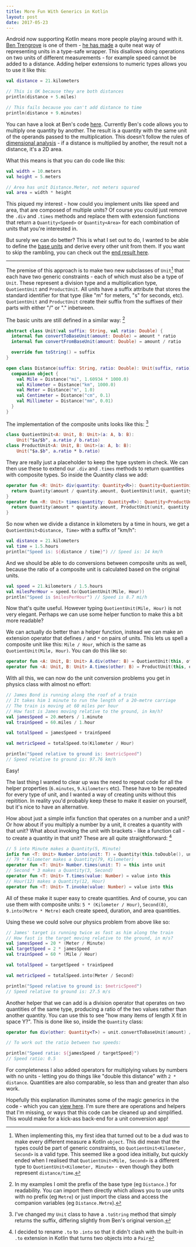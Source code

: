 ```yaml
---
title: More Fun With Generics in Kotlin
layout: post
date: 2017-05-23
---
```


Android now supporting Kotlin means more people playing around with it. [Ben Trengrove](https://bentrengrove.com) is one of them - [he has made](https://bentrengrove.com/blog/2017/5/21/fun-with-types-extensions-and-generics-in-kotlin) a quite neat way of representing units in a type-safe wrapper. This disallows doing operations on two units of different measurements - for example speed cannot be added to a distance. Adding helper extensions to numeric types allows you to use it like this:

```kotlin
val distance = 21.kilometers

// This is OK because they are both distances
println(distance + 5.miles)

// This fails because you can't add distance to time
println(distance + 9.minutes)
```

You can have a look at Ben's code [here](https://gist.github.com/bentrengrove/9759a3fbb564d62e1e63f417c58a3895). Currently Ben's code allows you to multiply one quantity by another. The result is a quantity with the same unit of the operands passed to the multiplication. This doesn't follow the rules of [dimensional analysis](https://en.wikipedia.org/wiki/Dimensional_analysis) - if a distance is multiplied by another, the result not a distance, it's a 2D area.

What this means is that you can do code like this:

```kotlin
val width = 10.meters
val height = 5.meters

// Area has unit Distance.Meter, not meters squared
val area = width * height
```

This piqued my interest - how could you implement units like speed and area, that are composed of multiple units? Of course you could just remove the `.div` and `.times` methods and replace them with extension functions that return a `Quantity<Speed>` or `Quantity<Area>` for each combination of units that you're interested in.

But surely we can do better? This is what I set out to do, I wanted to be able to define the [base units](https://en.wikipedia.org/wiki/SI_base_unit) and derive every other unit from them. If you want to skip the rambling, you can check out the [end result here](https://gist.github.com/willhbr/424f33324588107ee59d4b1ae929843d).

----

The premise of this approach is to make two new subclasses of `Unit`[^all-objects] that each have two generic constraints - each of which must also be a type of `Unit`. These represent a division type and a multiplication type, `QuotientUnit` and `ProductUnit`. All units have a suffix attribute that stores the standard identifier for that type (like "m" for meters, "s" for seconds, etc). `QuotientUnit` and `ProductUnit` create their suffix from the suffixes of their parts with either "/" or "." inbetween.

[^all-objects]: When implementing this, my first idea that turned out to be a dud was to make every different measure a Kotlin `object`. This did mean that the types could be part of generic constraints, so `QuotientUnit<Kilometer, Second>` is a valid type. This seemed like a good idea initially, but quickly ended when I realised that `QuotientUnit<Mile, Second>` is a different type to `QuotientUnit<Kilometer, Minute>` - even though they both represent `distance/time`.

The basic units are still defined in a similar way: [^no-prefix]

[^no-prefix]: In my examples I omit the prefix of the base type (eg `Distance.`) for readability. You can import them directly which allows you to use units with no prefix (eg `Metre`) or just import the class and access the companion variables (eg `Distance.Metre`).

```kotlin
abstract class Unit(val suffix: String, val ratio: Double) {
  internal fun convertToBaseUnit(amount: Double) = amount * ratio
  internal fun convertFromBaseUnit(amount: Double) = amount / ratio

  override fun toString() = suffix
}

open class Distance(suffix: String, ratio: Double): Unit(suffix, ratio) {
  companion object {
    val Mile = Distance("mi", 1.60934 * 1000.0)
    val Kilometer = Distance("km", 1000.0)
    val Meter = Distance("m", 1.0)
    val Centimeter = Distance("cm", 0.1)
    val Millimeter = Distance("mm", 0.01)
  }
}
```

The implementation of the composite units looks like this: [^Unit-toString]

[^Unit-toString]: I've changed my `Unit` class to have a `.toString` method that simply returns the suffix, differing slightly from Ben's original version.

```kotlin
class QuotientUnit<A: Unit, B: Unit>(a: A, b: B):
    Unit("$a/$b", a.ratio / b.ratio)
class ProductUnit<A: Unit, B: Unit>(a: A, b: B):
    Unit("$a.$b", a.ratio * b.ratio)
```

They are really just a placeholder to keep the type system in check. We can then use these to extend our `.div` and `.times` methods to return quantities with composite types. So inside the Quantity class we add:

```kotlin
operator fun <R: Unit> div(quantity: Quantity<R>): Quantity<QuotientUnit<T, R>> {
  return Quantity(amount / quantity.amount, QuotientUnit(unit, quantity.unit))
} 
operator fun <R: Unit> times(quantity: Quantity<R>): Quantity<ProductUnit<T, R>> {
  return Quantity(amount * quantity.amount, ProductUnit(unit, quantity.unit))
} 
```

So now when we divide a distance in kilometers by a time in hours, we get a `QuotientUnit<Distance, Time>` with a suffix of "km/h":

```kotlin
val distance = 21.kilometers
val time = 1.5.hours
println("Speed is: ${distance / time}") // Speed is: 14 km/h
```

And we should be able to do conversions between composite units as well, because the ratio of a composite unit is calculated based on the original units.

```kotlin
val speed = 21.kilometers / 1.5.hours
val milesPerHour = speed.to(QuotientUnit(Mile, Hour))
println("Speed is $milesPerHour") // Speed is 8.7 mi/h
```

Now that's quite useful. However typing `QuotientUnit(Mile, Hour)` is not very elegant. Perhaps we can use some helper function to make this a bit more readable?

We can actually do better than a helper function, instead we can make an extension operator that defines `/` and `*` on pairs of units. This lets us spell a composite unit like this: `Mile / Hour`, which is the same as `QuotientUnit(Mile, Hour)`. You can do this like so:

```kotlin
operator fun <A: Unit, B: Unit> A.div(other: B) = QuotientUnit(this, other)
operator fun <A: Unit, B: Unit> A.times(other: B) = ProductUnit(this, other)
```

With all this, we can now do the unit conversion problems you get in physics class with almost no effort:

```kotlin
// James Bond is running along the roof of a train
// It takes him 1 minute to run the length of a 20-metre carriage
// The train is moving at 60 miles per hour
// How fast is James moving relative to the ground, in km/h?
val jamesSpeed = 20.meters / 1.minute
val trainSpeed = 60.miles / 1.hour

val totalSpeed = jamesSpeed + trainSpeed

val metricSpeed = totalSpeed.to(Kilometer / Hour)

println("Speed relative to ground is: $metricSpeed")
// Speed relative to ground is: 97.76 km/h
```

Easy!

The last thing I wanted to clear up was the need to repeat code for all the helper properties (`6.minutes`, `9.kilometers` etc). These have to be repeated for every type of unit, and I wanted a way of creating units without this repitition. In reality you'd probably keep these to make it easier on yourself, but it's nice to have an alternative.

How about just a simple infix function that operates on a number and a unit? Or how about if you multiply a number by a unit, it creates a quantity with that unit? What about invoking the unit with brackets - like a function call - to create a quantity in that unit? These are all quite straightforward: [^to-to-into]

[^to-to-into]: I decided to rename `.to` to `.into` so that it didn't clash with the built-in `.to` extension in Kotlin that turns two objects into a `Pair`

```kotlin
// 5 into Minute makes a Quantity(5, Minute)
infix fun <T: Unit> Number.into(unit: T) = Quantity(this.toDouble(), unit)
// 79 * Kilometer makes a Quantity(79, Kilometer)
operator fun <T: Unit> Number.times(unit: T) = this into unit
// Second * 3 makes a Quantity(3, Second)
operator fun <T: Unit> T.times(value: Number) = value into this
// Hour(12) makes a Quantity(12, Hour)
operator fun <T: Unit> T.invoke(value: Number) = value into this
```

All of these make it super easy to create quantities. And of course, you can use them with composite units: `5 * (Kilometer / Hour)`, `Second(8)`, `9.into(Metre * Metre)` each create speed, duration, and area quantities.

Using these we could solve our physics problem from above like so:

```kotlin
// James' target is running twice as fast as him along the train
// How fast is the target moving relative to the ground, in m/s?
val jamesSpeed = 20 * (Meter / Minute)
val targetSpeed = 2 * jamesSpeed
val trainSpeed = 60 * (Mile / Hour)

val totalSpeed = targetSpeed + trainSpeed

val metricSpeed = totalSpeed.into(Meter / Second)

println("Speed relative to ground is: $metricSpeed")
// Speed relative to ground is: 27.5 m/s
```

Another helper that we can add is a division operator that operates on two quantities of the same type, producing a ratio of the two values rather than another quantity. You can use this to see "how many items of length X fit in space Y?". This is done like so, inside the `Quantity` class:

```kotlin
operator fun div(other: Quantity<T>) = unit.convertToBaseUnit(amount) / other.unit.convertToBaseUnit(other.amount)

// To work out the ratio between two speeds:

println("Speed ratio: ${jamesSpeed / targetSpeed}")
// Speed ratio: 0.5
```

For completeness I also added operators for multiplying values by numbers with no units - letting you do things like "double this distance" with `2 * distance`. Quantities are also comparable, so less than and greater than also work.

Hopefully this explanation illuminates some of the magic generics in the code - which you can [view here](https://gist.github.com/willhbr/424f33324588107ee59d4b1ae929843d). I'm sure there are operations and helpers that I'm missing, or ways that this code can be cleaned up and simplified. This would make for a kick-ass back-end for a unit conversion app!
